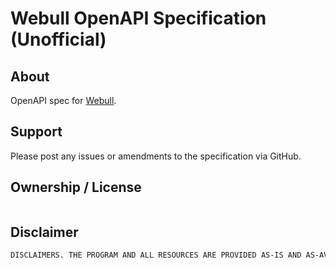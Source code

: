 # Webull OpenAPI Specification (Unofficial)

## About

OpenAPI spec for [Webull](https://www.webull.com/).

## Support

Please post any issues or amendments to the specification via GitHub.

## Ownership / License

```md

```

## Disclaimer

```md
DISCLAIMERS. THE PROGRAM AND ALL RESOURCES ARE PROVIDED AS-IS AND AS-AVAILABLE WITHOUT ANY WARRANTY, REPRESENTATION OR GUARANTEE OF ANY KIND OR NATURE, WHETHER EXPRESS OR IMPLIED, IN FACT OR IN LAW, WHETHER NOW KNOWN OR HEREINAFTER ENACTED. RobinHood  EXPRESS DISCLAIMS ALL WARRANTIES, REPRESENTATIONS, AND GUARANTEES REGARDING THE PROGRAM AND ALL RESOURCES, INCLUDING ANY WARRANTY, REPRESENTATION OR GUARANTEE OF QUALITY, ACCURACY, CORRECTNESS, RELIABILITY, AVAILABILITY, TIMELINESS, MERCHANTABILITY, TITLE, NON-INFRINGEMENT, OR FITNESS FOR A PARTICULAR PURPOSE, AS WELL AS ANY WARRANTIES, REPRESENTATIONS OR GUARANTEES ARISING OUT OF COURSE OF DEALING, USAGE OR TRADE, OR ANY WARRANTY, REPRESENTATION OR GUARANTEE AGAINST INTERFERENCE WITH YOUR USE OR ENJOYMENT. WE ARE NOT RESPONSIBLE FOR ANY KIND OF TECHNICAL OR OTHER MALFUNCTION RELATED TO USE OF THE RESOURCES, OR FOR ANY OUTAGES, DELAY, OR FAILURE TO PERFORM. THERE IS NO GUARANTEE THAT YOU WILL BE ABLE TO ACCESS ANY RESOURCES WHENEVER AND WHEREVER YOU WANT, OR THAT YOUR USE OF THE RESOURCES WILL BE UNINTERRUPTED, TIMELY, OR ERROR-FREE. THERE IS NO GUARANTEE THAT DATA TRANSMITTED THROUGH THE RESOURCES WILL NOT BE LOST, corrupted or damaged. There may be extended periods of time when you cannot access the Resources. The Resources may not meet your requirements.
```
